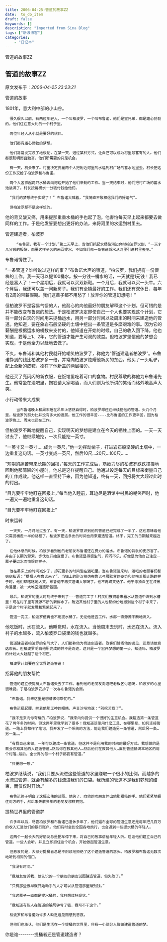 ```yaml
---
title: 2006-04-25-管道的故事ZZ
date:  to_do_item
draft: false
keywords: []
description: "Imported from Sina Blog"
tags: ["新浪博客"]
categories: 
    - "日记本"
---
```

管道的故事ZZ
## 管道的故事ZZ

 原文发布于：*2006-04-25 23:23:21*

管道的故事 

1801年，意大利中部的小山谷。 

      很久很久以前，有两位年轻人，一个叫柏波罗，一个叫布鲁诺，他们是堂兄弟，都是雄心勃勃的，他们住在意大利的一个村子里。

      两位年轻人从小就是要好的伙伴。

      他们都有雄心勃勃的梦想。

      他们常常没完没了地谈论，在某一天、通过某种方式，让自己可以成为村里最富有的人。他们都很聪明而且勤奋，他们所需要的只是机会。

      有一天，机会来了。村里决定要雇两个人把附近河里的水运到村广场的蓄水池里去。村长把这份工作交给了柏波罗和布鲁诺。

      两个人各抓起两只水桶奔向河边开始了他们辛勤的工作。当一天结束时，他们把村广场的蓄水池装满了。村长按每桶水一分钱付钱给他们。

      “我们的梦想终于实现了！” 布鲁诺大喊着，“我简直不敢相信我们的好运气”。

      但柏波罗却不是这样想的。

   他的背又酸又痛，用来提那重重水桶的手也起了泡。他害怕每天早上起来都要去做同样的工作。于是他发誓要想出更好的办法，来将河里的水运到村里去。 

 

   管道建造者，柏波罗

         “布鲁诺，我有一个计划，”第二天早上，当他们抓起水桶往河边奔时柏波罗说到，“一天才几分钱的报酬，而要这样辛苦的来回提水，不如我们修一条管道将水从河里引进村里去吧。”

   布鲁诺愣住了。

   “一条管道？谁听说过这样的事？”布鲁诺大声的嚷道，“柏波罗，我们拥有一份很棒的工作。我一天可以提100桶水。按一分钱一桶水的话，一天就是1元钱！我已经是富人了！一个星期后，我就可以买双新鞋。一个月后，我就可以买一头牛。六个月后，我还可以盖一间新房子。我们有全镇最好的工作。我们还有双休日，每年有2周的带薪假期。我们这辈子都不用愁了！放弃你的管道幻想吧！”

   但柏波罗不是容易气馁的人，他耐心的向他最好的朋友解释这个计划。但可惜的是并不能改变布鲁诺的想法。于是柏波罗决定即使自己一个人也要实现这个计划，它将一部分白天的时间用来提桶运水，用另一部分时间以及周末的时间来建造他的管道。他知道，要在象岩石般坚硬的土壤中挖出一条管道是多麽艰难的事。因为它的薪酬是根据运水的桶数来支付的，他知道在开始的时候，自己的收入回下降。他也知道，要等上1、2年，它的管道才能产生可观的效益。但柏波罗坚信他的梦想会实现，于是他全力以赴地去做了。

   不久，布鲁诺和其他村民就开始嘲笑柏波罗了，称他为“管道建造者柏波罗”。布鲁诺挣到的钱比柏波罗多一倍，并常向柏波罗炫耀他新买的东西。他买了一头毛驴，配上全新的皮鞍，拴在了他新盖的两层楼旁。

   他还买了亮闪闪的新衣服，在饭馆里吃着可口的食物。村民尊敬的称他为布鲁诺先生。他常坐在酒吧里，掏钱请大家喝酒，而人们则为他所讲的笑话而格外地高声大笑。

   小行动带来大成果

         当布鲁诺晚上和周末睡在吊床上悠然自得时，柏波罗却还在继续挖他的管道。头几个月里，柏波罗的努力比并没有多大的进展。他工作的很辛苦----比布鲁诺的工作更辛苦，因为柏波罗晚上、周末也还在工作。

   但柏波罗不断地提醒自己，实现明天的梦想是建立在今天的牺牲上面的。一天一天过去了，他继续地挖，一次只能挖一英寸。

   “一英寸又一英寸…..成为一英尺，”他一边挥动凿子，打进岩石般坚硬的土壤中，一边重复这句话。一英寸变成一英尺，然后10尺…20尺…100尺……

   “短期的痛苦带来长期的回报，”每天的工作完成后，筋疲力尽的柏波罗跌跌撞撞地回到他那简陋的小屋时，他总是这样提醒自己。他通过设定每天的目标来衡量自己的工作成效。他这样一直坚持下来，因为他知道，终有一天，回报将大大超过此时的付出。

   “目光要牢牢地盯在回报上，”每当他入睡前，耳边尽是酒馆中村民的嘲笑声时，他一遍又一遍地重复这句话。

   “目光要牢牢地盯在回报上” 

时来运转

      一天天、一月月地过去了。有一天，柏波罗意识到他的管道已经完成了一半了，这也意味着他只需提桶走一半的路程了。柏波罗把这多出的时间也用来建造管道。终于，完工的日期越来越近了。

      在他休息的时候，柏波罗看到他的老朋友布鲁诺还在费力的运水。布鲁诺的背驮的更厉害了。并由于长期的劳累，步伐也开始变慢了。布鲁诺显得很生气，闷闷不乐，好像是为他自己注定一辈子要运水而愤恨的样子。

      他在吊床上的时间减少了，却花更多的时间泡在酒吧里。当布鲁诺进来时，酒吧的老顾客们都窃窃私语：“提桶人布鲁诺来了”。当镇上的醉汉模仿布鲁诺弓腰驮背的姿势和他拖着脚走路的样子时，他们都咯咯地大笑。布鲁诺不再买酒请大家喝了，也不再讲笑话了。他宁愿独自坐在漆黑角落里，被一大堆空酒瓶所包围。

      最后，柏波罗的重大时刻终于来到了---管道完工了！村民们簇拥着来看水从管道中流到水槽里！现在村子里有源源不断的新鲜水了。附近其他村子里的人也都纷纷地搬到这个村子中来了，于是这个村子就发展和繁荣起来了。

      管道一完工，柏波罗便再也不用提水桶了。无论他是否工作，水都一直源源不断地流入。

他吃饭时，水在流入。他睡觉时，水在流入。当他周末去玩时，水还在流入。流入村子的水越多，流入柏波罗口袋里的钱也就越多。

      管道建造者柏波罗的名气大了，人们都称他为奇迹创造者。政客们赞扬他的远见，还恳请他竞选市长。但柏波罗明白他所完成的并不是奇迹，这只是一个宏伟梦想的第一步。知道吗，柏波罗的计划大大超越了这个村庄。

      柏波罗计划要在全世界建造管道！ 

招募他的朋友帮忙

      管道的建立使提桶人布鲁诺失去了工作。看到他的老朋友向酒吧老板乞讨酒喝，柏波罗的心里很难受。于是柏波罗安排了一次与布鲁诺的会面。

      “布鲁诺，我来这里是想请求你帮忙的。”

      布鲁诺挺起腰，眯着他那无神的眼睛，声音沙哑地说：“别挖苦我了”。

      “我不是来向你夸耀的，”柏波罗说，“我来向你提供一个很好的生意机会。我建造第一条管道花了两年多的时间。但这两年里我学到了很多！我知道该使用什麽工具、在哪里挖、如何连接管道。一路上我都作了笔记，我开发了一个系统的方法，能让我们建造另一条管道，然后另一条…另一条…。”

      “有我自己来做，一年可以建成一条管道。但这并不是利用我的时间的最好方式。我想做的是教会你和其他的人建造管道…然后你在教其他人…然后他们在教其他人…直到管道铺满本地区的每个村落…最后，全世界的每一个村子都要有管道。”

      “只要想一想，”
柏波罗继续说，“我们只要从流进这些管道的水里赚取一个很小的比例，而越多的水流进管道，就会有越多的钱流进我们的口袋。我所建的管道不是我们梦想的结束，而仅仅时开始。”

      布鲁诺终于明白了这幅宏伟的蓝图。他笑了，向他的老朋友伸出他那粗糙的手。他们紧紧地握住对方的手，然后象失散多年的老朋友那样拥抱。 

提桶世界里的管道梦

      许多年以后，尽管柏波罗和布鲁诺已退休多年了，他们遍布全球的管道生意还是每年把几百万的收入汇进他们的银行账户。他们有时会到全国各地旅行，也会遇到一些提水桶的年轻人。

      这两个一起长大的好朋友总是把车停下来，将自己的故事讲给年轻人听。启迪他们建立自己的管道。一些人会听，并且立即抓住这个机会，开始做起管道生意。

      但悲哀的是，大部分提桶者总是不耐烦地拒绝了这个建造管道的念头。柏波罗和布鲁诺无数次地听到相同的借口。

      “我没有时间。”

      “我朋友告诉我，他认识的一个朋友的朋友试图建造管道，但失败了。”

      “只有那些很早就开始动手的人才可以从管道那里赚到钱。”

      “我这辈子一直都是提水桶的，我只想维持现状。”

      “我知道有些人在管道的骗局钟亏了钱，我可不干这个。”

      柏波罗和布鲁诺为许多人缺乏远见而感到悲哀。

      但他们也承认，他们是生活在一个提桶的世界里，只有一小部分人敢做建造管道的梦。

你是谁--------提桶者还是管道建造者？


